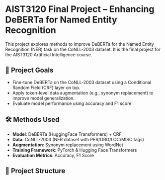 # AIST3120 Final Project – Enhancing DeBERTa for Named Entity Recognition

This project explores methods to improve DeBERTa for the Named Entity Recognition (NER) task on the CoNLL-2003 dataset. It is the final project for the AIST3120 Artificial Intelligence course.

## 🧠 Project Goals
- Fine-tune DeBERTa on the CoNLL-2003 dataset using a Conditional Random Field (CRF) layer on top.
- Apply token-level data augmentation (e.g., synonym replacement) to improve model generalization.
- Evaluate model performance using accuracy and F1 score.

## 🛠️ Methods Used
- **Model**: DeBERTa (HuggingFace Transformers) + CRF
- **Data**: CoNLL-2003 (NER dataset with PER/ORG/LOC/MISC tags)
- **Augmentation**: Synonym replacement using WordNet
- **Training Framework**: PyTorch & Hugging Face Transformers
- **Evaluation Metrics**: Accuracy, F1 Score

## 📁 Project Structure
